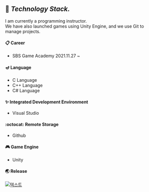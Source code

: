 ## :bear: ***Technology Stack.***
I am currently a programming instructor. \
We have also launched games using Unity Engine, and we use Git to manage projects.

#### :clipboard: Career
- SBS Game Academy 2021.11.27 ~  

#### :diya_lamp: Language 
- C Language
- C++ Language
- C# Language

#### :sparkles: Integrated Development Environment
- Visual Studio

#### :octocat: Remote Storage
- Github

#### :video_game: Game Engine
- Unity

#### :earth_asia: Release


[![텍스트](https://user-images.githubusercontent.com/82032086/142396242-c6598977-21a8-4555-a0d8-0014dc1bcb05.png)](https://play.google.com/store/apps/details?id=com.Default.SpaceCats)
